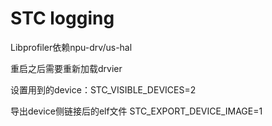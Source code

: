 # STC logging

Libprofiler依赖npu-drv/us-hal

重启之后需要重新加载drvier

设置用到的device：STC_VISIBLE_DEVICES=2

导出device侧链接后的elf文件
STC_EXPORT_DEVICE_IMAGE=1


